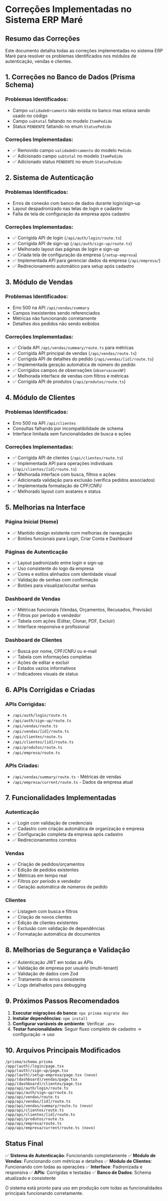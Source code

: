 # Correções Implementadas no Sistema ERP Maré

## Resumo das Correções

Este documento detalha todas as correções implementadas no sistema ERP Maré para resolver os problemas identificados nos módulos de autenticação, vendas e clientes.

## 1. Correções no Banco de Dados (Prisma Schema)

### Problemas Identificados:
- Campo `validadeOrcamento` não existia no banco mas estava sendo usado no código
- Campo `subtotal` faltando no modelo `ItemPedido`
- Status `PENDENTE` faltando no enum `StatusPedido`

### Correções Implementadas:
- ✅ Removido campo `validadeOrcamento` do modelo `Pedido`
- ✅ Adicionado campo `subtotal` no modelo `ItemPedido`
- ✅ Adicionado status `PENDENTE` no enum `StatusPedido`

## 2. Sistema de Autenticação

### Problemas Identificados:
- Erros de conexão com banco de dados durante login/sign-up
- Layout despadronizado nas telas de login e cadastro
- Falta de tela de configuração da empresa após cadastro

### Correções Implementadas:
- ✅ Corrigida API de login (`/api/auth/login/route.ts`)
- ✅ Corrigida API de sign-up (`/api/auth/sign-up/route.ts`)
- ✅ Melhorado layout das páginas de login e sign-up
- ✅ Criada tela de configuração da empresa (`/setup-empresa`)
- ✅ Implementada API para gerenciar dados da empresa (`/api/empresa/`)
- ✅ Redirecionamento automático para setup após cadastro

## 3. Módulo de Vendas

### Problemas Identificados:
- Erro 500 na API `/api/vendas/summary`
- Campos inexistentes sendo referenciados
- Métricas não funcionando corretamente
- Detalhes dos pedidos não sendo exibidos

### Correções Implementadas:
- ✅ Criada API `/api/vendas/summary/route.ts` para métricas
- ✅ Corrigida API principal de vendas (`/api/vendas/route.ts`)
- ✅ Corrigida API de detalhes do pedido (`/api/vendas/[id]/route.ts`)
- ✅ Implementada geração automática de número do pedido
- ✅ Corrigidos campos de observações (`observacoesNF`)
- ✅ Melhorada interface de vendas com filtros e métricas
- ✅ Corrigida API de produtos (`/api/produtos/route.ts`)

## 4. Módulo de Clientes

### Problemas Identificados:
- Erro 500 na API `/api/clientes`
- Consultas falhando por incompatibilidade de schema
- Interface limitada sem funcionalidades de busca e ações

### Correções Implementadas:
- ✅ Corrigida API de clientes (`/api/clientes/route.ts`)
- ✅ Implementada API para operações individuais (`/api/clientes/[id]/route.ts`)
- ✅ Melhorada interface com busca, filtros e ações
- ✅ Adicionada validação para exclusão (verifica pedidos associados)
- ✅ Implementada formatação de CPF/CNPJ
- ✅ Melhorado layout com avatares e status

## 5. Melhorias na Interface

### Página Inicial (Home)
- ✅ Mantido design existente com melhorias de navegação
- ✅ Botões funcionais para Login, Criar Conta e Dashboard

### Páginas de Autenticação
- ✅ Layout padronizado entre login e sign-up
- ✅ Uso consistente do logo da empresa
- ✅ Cores e estilos alinhados com identidade visual
- ✅ Validação de senhas com confirmação
- ✅ Botões para visualizar/ocultar senhas

### Dashboard de Vendas
- ✅ Métricas funcionais (Vendas, Orçamentos, Recusados, Previsão)
- ✅ Filtros por período e vendedor
- ✅ Tabela com ações (Editar, Clonar, PDF, Excluir)
- ✅ Interface responsiva e profissional

### Dashboard de Clientes
- ✅ Busca por nome, CPF/CNPJ ou e-mail
- ✅ Tabela com informações completas
- ✅ Ações de editar e excluir
- ✅ Estados vazios informativos
- ✅ Indicadores visuais de status

## 6. APIs Corrigidas e Criadas

### APIs Corrigidas:
- `/api/auth/login/route.ts`
- `/api/auth/sign-up/route.ts`
- `/api/vendas/route.ts`
- `/api/vendas/[id]/route.ts`
- `/api/clientes/route.ts`
- `/api/clientes/[id]/route.ts`
- `/api/produtos/route.ts`
- `/api/empresa/route.ts`

### APIs Criadas:
- `/api/vendas/summary/route.ts` - Métricas de vendas
- `/api/empresa/current/route.ts` - Dados da empresa atual

## 7. Funcionalidades Implementadas

### Autenticação
- ✅ Login com validação de credenciais
- ✅ Cadastro com criação automática de organização e empresa
- ✅ Configuração completa da empresa após cadastro
- ✅ Redirecionamentos corretos

### Vendas
- ✅ Criação de pedidos/orçamentos
- ✅ Edição de pedidos existentes
- ✅ Métricas em tempo real
- ✅ Filtros por período e vendedor
- ✅ Geração automática de números de pedido

### Clientes
- ✅ Listagem com busca e filtros
- ✅ Criação de novos clientes
- ✅ Edição de clientes existentes
- ✅ Exclusão com validação de dependências
- ✅ Formatação automática de documentos

## 8. Melhorias de Segurança e Validação

- ✅ Autenticação JWT em todas as APIs
- ✅ Validação de empresa por usuário (multi-tenant)
- ✅ Validação de dados com Zod
- ✅ Tratamento de erros consistente
- ✅ Logs detalhados para debugging

## 9. Próximos Passos Recomendados

1. **Executar migrações do banco**: `npx prisma migrate dev`
2. **Instalar dependências**: `npm install`
3. **Configurar variáveis de ambiente**: Verificar `.env`
4. **Testar funcionalidades**: Seguir fluxo completo de cadastro → configuração → uso

## 10. Arquivos Principais Modificados

```
/prisma/schema.prisma
/app/(auth)/login/page.tsx
/app/(auth)/sign-up/page.tsx
/app/(auth)/setup-empresa/page.tsx (novo)
/app/(dashboard)/vendas/page.tsx
/app/(dashboard)/clientes/page.tsx
/app/api/auth/login/route.ts
/app/api/auth/sign-up/route.ts
/app/api/vendas/route.ts
/app/api/vendas/[id]/route.ts
/app/api/vendas/summary/route.ts (novo)
/app/api/clientes/route.ts
/app/api/clientes/[id]/route.ts
/app/api/produtos/route.ts
/app/api/empresa/route.ts
/app/api/empresa/current/route.ts (novo)
```

## Status Final

✅ **Sistema de Autenticação**: Funcionando completamente
✅ **Módulo de Vendas**: Funcionando com métricas e detalhes
✅ **Módulo de Clientes**: Funcionando com todas as operações
✅ **Interface**: Padronizada e responsiva
✅ **APIs**: Corrigidas e testadas
✅ **Banco de Dados**: Schema atualizado e consistente

O sistema está pronto para uso em produção com todas as funcionalidades principais funcionando corretamente.
